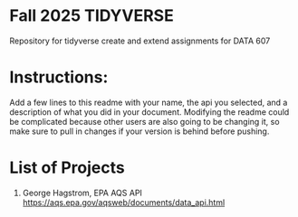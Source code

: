 
# Fall 2025 TIDYVERSE

Repository for tidyverse create and extend assignments for DATA 607

# Instructions:

Add a few lines to this readme with your name, the api you selected, and a description of what you did in your document. Modifying the readme could be complicated because other users are also going to be changing it, so make sure to pull in changes if your version is behind before pushing.

# List of Projects

1. George Hagstrom, EPA AQS API <https://aqs.epa.gov/aqsweb/documents/data_api.html>


